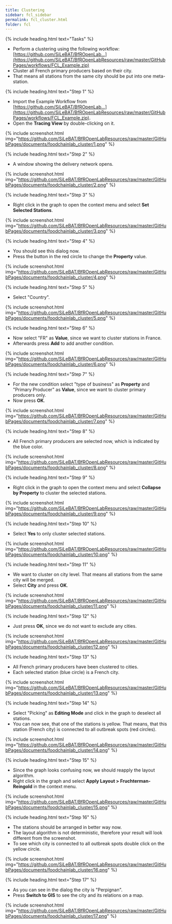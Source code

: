 ```yaml
---
title: Clustering
sidebar: fcl_sidebar
permalink: fcl_cluster.html
folder: fcl
---
```


{% include heading.html text="Tasks" %}

 * Perform a clustering using the following workflow: [https://github.com/SiLeBAT/BfROpenLab...](https://github.com/SiLeBAT/BfROpenLabResources/raw/master/GitHubPages/workflows/FCL_Example.zip)
 * Cluster all French primary producers based on their city.
 * That means all stations from the same city should be put into one meta-station.

{% include heading.html text="Step 1" %}

 * Import the Example Workflow from [https://github.com/SiLeBAT/BfROpenLab...](https://github.com/SiLeBAT/BfROpenLabResources/raw/master/GitHubPages/workflows/FCL_Example.zip).
 * Open the **Tracing View** by double-clicking on it.

{% include screenshot.html img="https://github.com/SiLeBAT/BfROpenLabResources/raw/master/GitHubPages/documents/foodchainlab_cluster/1.png" %}

{% include heading.html text="Step 2" %}

 * A window showing the delivery network opens.

{% include screenshot.html img="https://github.com/SiLeBAT/BfROpenLabResources/raw/master/GitHubPages/documents/foodchainlab_cluster/2.png" %}

{% include heading.html text="Step 3" %}

 * Right click in the graph to open the context menu and select **Set Selected Stations**.

{% include screenshot.html img="https://github.com/SiLeBAT/BfROpenLabResources/raw/master/GitHubPages/documents/foodchainlab_cluster/3.png" %}

{% include heading.html text="Step 4" %}

 * You should see this dialog now.
 * Press the button in the red circle to change the **Property** value.

{% include screenshot.html img="https://github.com/SiLeBAT/BfROpenLabResources/raw/master/GitHubPages/documents/foodchainlab_cluster/4.png" %}

{% include heading.html text="Step 5" %}

 * Select "Country".

{% include screenshot.html img="https://github.com/SiLeBAT/BfROpenLabResources/raw/master/GitHubPages/documents/foodchainlab_cluster/5.png" %}

{% include heading.html text="Step 6" %}

 * Now select "FR" as **Value**, since we want to cluster stations in France.
 * Afterwards press **Add** to add another condition.

{% include screenshot.html img="https://github.com/SiLeBAT/BfROpenLabResources/raw/master/GitHubPages/documents/foodchainlab_cluster/6.png" %}

{% include heading.html text="Step 7" %}

 * For the new condition select "type of business" as **Property** and "Primary Producer" as **Value**, since we want to cluster primary producers only.
 * Now press **OK**.

{% include screenshot.html img="https://github.com/SiLeBAT/BfROpenLabResources/raw/master/GitHubPages/documents/foodchainlab_cluster/7.png" %}

{% include heading.html text="Step 8" %}

 * All French primary producers are selected now, which is indicated by the blue color.

{% include screenshot.html img="https://github.com/SiLeBAT/BfROpenLabResources/raw/master/GitHubPages/documents/foodchainlab_cluster/8.png" %}

{% include heading.html text="Step 9" %}

 * Right click in the graph to open the context menu and select **Collapse by Property** to cluster the selected stations.

{% include screenshot.html img="https://github.com/SiLeBAT/BfROpenLabResources/raw/master/GitHubPages/documents/foodchainlab_cluster/9.png" %}

{% include heading.html text="Step 10" %}

 * Select **Yes** to only cluster selected stations.

{% include screenshot.html img="https://github.com/SiLeBAT/BfROpenLabResources/raw/master/GitHubPages/documents/foodchainlab_cluster/10.png" %}

{% include heading.html text="Step 11" %}

 * We want to cluster on city level. That means all stations from the same city will be merged.
 * Select **City** and press **OK**.

{% include screenshot.html img="https://github.com/SiLeBAT/BfROpenLabResources/raw/master/GitHubPages/documents/foodchainlab_cluster/11.png" %}

{% include heading.html text="Step 12" %}

 * Just press **OK**, since we do not want to exclude any cities.

{% include screenshot.html img="https://github.com/SiLeBAT/BfROpenLabResources/raw/master/GitHubPages/documents/foodchainlab_cluster/12.png" %}

{% include heading.html text="Step 13" %}

 * All French primary producers have been clustered to cities.
 * Each selected station (blue circle) is a French city.

{% include screenshot.html img="https://github.com/SiLeBAT/BfROpenLabResources/raw/master/GitHubPages/documents/foodchainlab_cluster/13.png" %}

{% include heading.html text="Step 14" %}

 * Select "Picking" as **Editing Mode** and click in the graph to deselect all stations.
 * You can now see, that one of the stations is yellow. That means, that this station (French city) is connected to all outbreak spots (red circles).

{% include screenshot.html img="https://github.com/SiLeBAT/BfROpenLabResources/raw/master/GitHubPages/documents/foodchainlab_cluster/14.png" %}

{% include heading.html text="Step 15" %}

 * Since the graph looks confusing now, we should reapply the layout algorithm.
 * Right click in the graph and select **Apply Layout > Fruchterman-Reingold** in the context menu.

{% include screenshot.html img="https://github.com/SiLeBAT/BfROpenLabResources/raw/master/GitHubPages/documents/foodchainlab_cluster/15.png" %}

{% include heading.html text="Step 16" %}

 * The stations should be arranged in better way now.
 * The layout algorithm is not deterministic, therefore your result will look different from the screenshot.
 * To see which city is connected to all outbreak spots double click on the yellow circle.

{% include screenshot.html img="https://github.com/SiLeBAT/BfROpenLabResources/raw/master/GitHubPages/documents/foodchainlab_cluster/16.png" %}

{% include heading.html text="Step 17" %}

 * As you can see in the dialog the city is "Perpignan".
 * Press **Switch to GIS** to see the city and its relations on a map.

{% include screenshot.html img="https://github.com/SiLeBAT/BfROpenLabResources/raw/master/GitHubPages/documents/foodchainlab_cluster/17.png" %}
